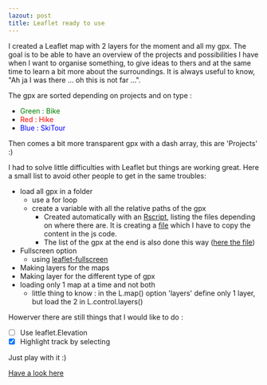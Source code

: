 ```yaml
---
lazout: post
title: Leaflet ready to use
---
```


I created a Leaflet map with 2 layers for the moment and all my gpx.
The goal is to be able to have an overview of the projects and possibilities I have when I want to organise something, to give ideas to thers and at the same time to learn a bit more about the surroundings. It is always useful to know, "Ah ja I was there ... oh this is not far ...".

The gpx are sorted depending on projects and on type :

- <span style="color:green">Green : Bike</span>
- <span style="color:red">Red : Hike</span>
- <span style="color:blue">Blue : SkiTour</span>

Then comes a bit more transparent gpx with a dash array, this are 'Projects' :)

I had to solve little difficulties with Leaflet but things are working great.
Here a small list to avoid other people to get in the same troubles:

- load all gpx in a folder
  - use a for loop
  - create a variable with all the relative paths of the gpx
    - Created automatically with an [Rscript](gpx/R_Create_variable_for_js-html.R), listing the files depending on where there are. It is creating a [file](gpx/Name_var_js-html_tocopy_in_leaflet.txt) which I have to copy the content in the js code.
    - The list of the gpx at the end is also done this way ([here the file](gpx/Link_gpx_tocopy_in_leaflet.md))
- Fullscreen option
  - using [leaflet-fullscreen](https://github.com/Leaflet/Leaflet.fullscreen)
- Making layers for the maps
- Making layer for the different type of gpx
- loading only 1 map at a time and not both
  - little thing to know : in the L.map() option 'layers' define only 1 layer, but load the 2 in L.control.layers()

Howerver there are still things that I would like to do :

- [ ] Use leaflet.Elevation
- [x] Highlight track by selecting

Just play with it :)

[Have a look here](../leaflet.html)
